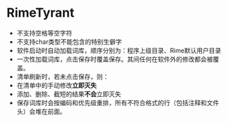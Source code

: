# RimeTyrant

- 不支持空格等空字符
- 不支持char类型不能包含的特别生僻字
- 软件启动时自动加载词库，顺序分别为：程序上级目录、Rime默认用户目录
- 一次性加载词库，点击保存时覆盖保存。其间任何在软件外的修改都会被覆盖。
- 清单刷新时，若未点击保存，则：
- 在清单中的手动修改**立即灭失**
- 添加、删除、截短的结果**不会**立即灭失
- 保存词库时会按编码和优先级重排，所有不符合格式的行（包括注释和文件头）会堆在前面。
